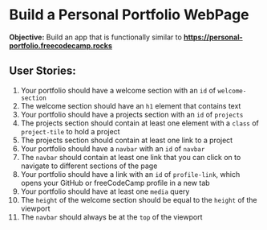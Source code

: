 # Build a Personal Portfolio WebPage
**Objective:** Build an app that is functionally similar to **https://personal-portfolio.freecodecamp.rocks**

## User Stories:

1.  Your portfolio should have a welcome section with an `id` of `welcome-section`
2.  The welcome section should have an `h1` element that contains text
3.  Your portfolio should have a projects section with an `id` of `projects`
4.  The projects section should contain at least one element with a `class` of `project-tile` to hold a project
5.  The projects section should contain at least one link to a project
6.  Your portfolio should have a `navbar` with an `id` of `navbar`
7.  The `navbar` should contain at least one link that you can click on to navigate to different sections of the page
8.  Your portfolio should have a link with an `id` of `profile-link`, which opens your GitHub or freeCodeCamp profile in a new tab
9.  Your portfolio should have at least one `media` query
10. The `height` of the welcome section should be equal to the `height` of the viewport
11. The `navbar` should always be at the `top` of the viewport


